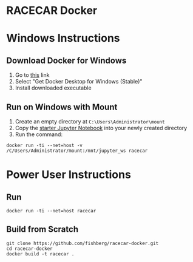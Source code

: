 # RACECAR Docker


# Windows Instructions

## Download Docker for Windows
1. Go to [this](https://download.docker.com/win/stable/Docker%20for%20Windows%20Installer.exe) link
2. Select "Get Docker Desktop for Windows (Stable)"
3. Install downloaded executable

## Run on Windows with Mount
1. Create an empty directory at `C:\Users\Administrator\mount`
2. Copy the [starter Jupyter Notebook](https://drive.google.com/file/d/1V7mtrIBPxG5_MOrFxLI3VmBNqQitkRKH/view?usp=sharing) into your newly created directory
3. Run the command:
```
docker run -ti --net=host -v /C/Users/Administrator/mount:/mnt/jupyter_ws racecar
```

# Power User Instructions

## Run
```
docker run -ti --net=host racecar
```

## Build from Scratch
```
git clone https://github.com/fishberg/racecar-docker.git
cd racecar-docker
docker build -t racecar .
```
